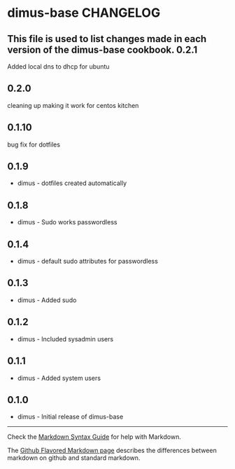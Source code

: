 dimus-base CHANGELOG
====================

This file is used to list changes made in each version of the dimus-base cookbook.
0.2.1
-----
Added local dns to dhcp for ubuntu

0.2.0
-----
cleaning up making it work for centos kitchen

0.1.10
------
bug fix for dotfiles

0.1.9
-----
- dimus - dotfiles created automatically

0.1.8
-----
- dimus - Sudo works passwordless

0.1.4
-----
- dimus - default sudo attributes for passwordless

0.1.3
-----
- dimus - Added sudo

0.1.2
-----
- dimus - Included sysadmin users

0.1.1
-----
- dimus - Added system users

0.1.0
-----
- dimus - Initial release of dimus-base

- - -
Check the [Markdown Syntax Guide](http://daringfireball.net/projects/markdown/syntax) for help with Markdown.

The [Github Flavored Markdown page](http://github.github.com/github-flavored-markdown/) describes the differences between markdown on github and standard markdown.
